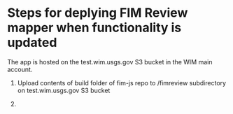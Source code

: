 # Steps for deplying FIM Review mapper when functionality is updated

The app is hosted on the test.wim.usgs.gov S3 bucket in the WIM main account.

1. Upload contents of build folder of fim-js repo to /fimreview subdirectory on test.wim.usgs.gov S3 bucket

2. 